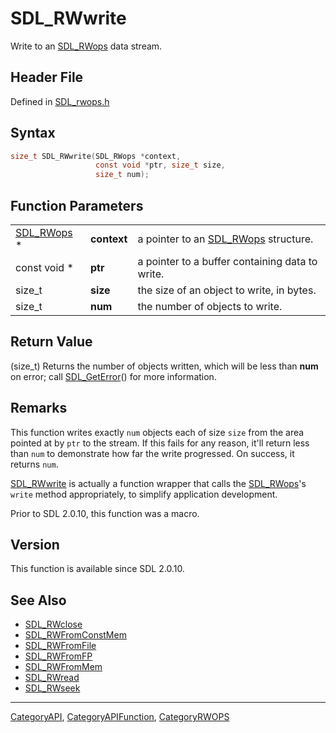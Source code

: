 # SDL_RWwrite

Write to an [SDL_RWops](SDL_RWops) data stream.

## Header File

Defined in [SDL_rwops.h](https://github.com/libsdl-org/SDL/blob/SDL2/include/SDL_rwops.h)

## Syntax

```c
size_t SDL_RWwrite(SDL_RWops *context,
                   const void *ptr, size_t size,
                   size_t num);
```

## Function Parameters

|                          |             |                                                   |
| ------------------------ | ----------- | ------------------------------------------------- |
| [SDL_RWops](SDL_RWops) * | **context** | a pointer to an [SDL_RWops](SDL_RWops) structure. |
| const void *             | **ptr**     | a pointer to a buffer containing data to write.   |
| size_t                   | **size**    | the size of an object to write, in bytes.         |
| size_t                   | **num**     | the number of objects to write.                   |

## Return Value

(size_t) Returns the number of objects written, which will be less than
**num** on error; call [SDL_GetError](SDL_GetError)() for more information.

## Remarks

This function writes exactly `num` objects each of size `size` from the
area pointed at by `ptr` to the stream. If this fails for any reason, it'll
return less than `num` to demonstrate how far the write progressed. On
success, it returns `num`.

[SDL_RWwrite](SDL_RWwrite) is actually a function wrapper that calls the
[SDL_RWops](SDL_RWops)'s `write` method appropriately, to simplify
application development.

Prior to SDL 2.0.10, this function was a macro.

## Version

This function is available since SDL 2.0.10.

## See Also

- [SDL_RWclose](SDL_RWclose)
- [SDL_RWFromConstMem](SDL_RWFromConstMem)
- [SDL_RWFromFile](SDL_RWFromFile)
- [SDL_RWFromFP](SDL_RWFromFP)
- [SDL_RWFromMem](SDL_RWFromMem)
- [SDL_RWread](SDL_RWread)
- [SDL_RWseek](SDL_RWseek)






----
[CategoryAPI](CategoryAPI), [CategoryAPIFunction](CategoryAPIFunction), [CategoryRWOPS](CategoryRWOPS)

